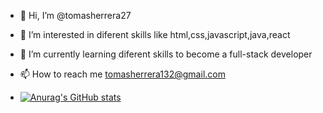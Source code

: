 - 👋 Hi, I’m @tomasherrera27
- 👀 I’m interested in diferent skills like html,css,javascript,java,react
- 🌱 I’m currently learning diferent skills to become a full-stack developer
- 📫 How to reach me tomasherrera132@gmail.com


- [![Anurag's GitHub stats](https://github-readme-stats.vercel.app/api?username=tomasherrera27&theme=great-gatsby)](https://github.com/anuraghazra/github-readme-stats)



<!---
tomasherrera27/tomasherrera27 is a ✨ special ✨ repository because its `README.md` (this file) appears on your GitHub profile.
You can click the Preview link to take a look at your changes.
--->
